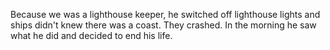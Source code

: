 Because we was a lighthouse keeper, he switched off lighthouse lights and ships
didn't knew there was a coast. They crashed. In the morning he saw what he did
and decided to end his life.